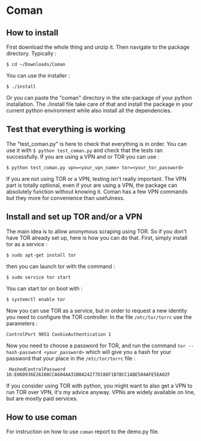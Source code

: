 # Coman

## How to install

First download the whole thing and unzip it. Then navigate to the package directory. Typically :

`$ cd ~/Downloads/Coman`

You can use the installer :

`$ ./install`

Or you can paste the "coman" directory in the site-package of your python installation. The ./install file take care of that and install the package in your current python environment while also install all the dependencies.

## Test that everything is working

The "test_coman.py" is here to check that everything is in order. You can use it with `$ python test_coman.py` and check that the tests ran successfully. If you are using a VPN and or TOR you can use :

```shell
$ python test_coman.py vpn=<your_vpn_name> tor=<your_tor_password>
```

If you are not using TOR or a VPN, testing isn't really important. The VPN part is totally optional, even if your are using a VPN, the package can absolutely function without knowing it. Coman has a few VPN commands but they more for convenience than usefulness.

## Install and set up TOR and/or a VPN

The main idea is to allow anonymous scraping using TOR. So if you don't have TOR already set up, here is how you can do that. First, simply install tor as a service :

`$ sudo apt-get install tor`

then you can launch tor with the command :

`$ sudo service tor start`

You can start tor on boot with :

`$ systemctl enable tor`

Now you can use TOR as a service, but in order to request a new identity you need to configure the TOR controller. In the file `/etc/tor/torrc` use the parameters :

`ControlPort 9051
CookieAuthentication 1`

Now you need to choose a password for TOR, and run the command `tor --hash-password <your_password>` which will give you a hash for your password that your place in the `/etc/tor/torrc` file :

`
HashedControlPassword 16:E06D936E26108CCA604AA31B0A24277D188F1B7BCC1ABE504AFE5EA02F`

If you consider using TOR with python, you might want to also get a VPN to run TOR over VPN, it's my advice anyway. VPNs are widely available on line, but are mostly paid services.

## How to use coman

For instruction on how to use `coman` report to the demo.py file.